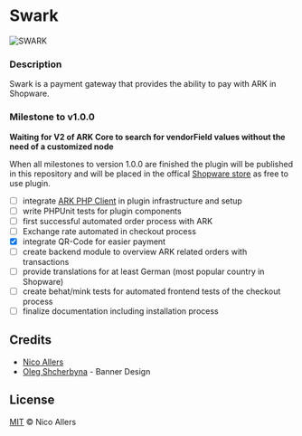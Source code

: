 # Swark

![SWARK](https://github.com/reConNico/swark/blob/master/banner.png)

### Description

Swark is a payment gateway that provides the ability to pay with ARK in Shopware.

### Milestone to v1.0.0

**Waiting for V2 of ARK Core to search for vendorField values without the need of a customized node**

When all milestones to version 1.0.0 are finished the plugin will be published in this repository
and will be placed in the offical [Shopware store](http://store.shopware.com/) as free to use plugin.

* [ ] integrate [ARK PHP Client](https://github.com/ArkEcosystem/php-client) in plugin infrastructure and setup
* [ ] write PHPUnit tests for plugin components
* [ ] first successful automated order process with ARK
* [ ] Exchange rate automated in checkout process
* [x] integrate QR-Code for easier payment
* [ ] create backend module to overview ARK related orders with transactions
* [ ] provide translations for at least German (most popular country in Shopware)
* [ ] create behat/mink tests for automated frontend tests of the checkout process
* [ ] finalize documentation including installation process

## Credits
* [Nico Allers](https://github.com/reconnico)
* [Oleg Shcherbyna](https://twitter.com/olejegcord) - Banner Design
    
## License

[MIT](LICENSE) © Nico Allers
